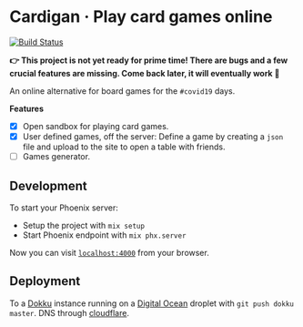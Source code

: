 # Cardigan · Play card games online

[![Build Status](https://travis-ci.com/Nagasaki45/cardigan.svg?branch=master)](https://travis-ci.com/Nagasaki45/cardigan)

**:point_right: This project is not yet ready for prime time! There are bugs and a few crucial features are missing. Come back later, it will eventually work :pray:**

An online alternative for board games for the `#covid19` days.

**Features**

- [x] Open sandbox for playing card games.
- [x] User defined games, off the server: Define a game by creating a `json` file and upload to the site to open a table with friends.
- [ ] Games generator.

## Development

To start your Phoenix server:

  * Setup the project with `mix setup`
  * Start Phoenix endpoint with `mix phx.server`

Now you can visit [`localhost:4000`](http://localhost:4000) from your browser.

## Deployment

To a [Dokku](https://dokku.com/) instance running on a [Digital Ocean](https://digitalocean.com) droplet with `git push dokku master`. DNS through [cloudflare](https://cloudflare.com).
